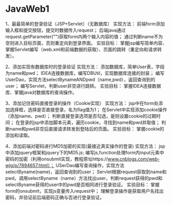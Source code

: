 # JavaWeb1

1、最最简单的登录验证（JSP+Servlet）（无数据库）
    实现方法：
        前端form添加输入框和提交按钮，提交时数据传入request；
        后端java通过request.getParameter("")获取form内两个输入内容的值；
        通过判断name不为空则进入目标页面，否则重定向到登录界面。
    实验目标：
        掌握jsp编写简单内容、掌握Servlet编写（web.xml和前端数据的获取）、页面的跳转（重定向和请求转发）。
        
2、添加实现有数据库时的登录验证
    实现方法：
        添加数据库，简单User表，字段为name和pwd；
        IDEA连接数据库，编写DBUtil，实现数据库连接的封装；
        编写UserDao，实现方法selectBynameANDpwd（name,pwd），返回查询到的user；
        编写Servlet，判断user非空进行跳转。
    实验目标：
        掌握IDEA连接数据库、掌握java对数据库的查询操作。
        
3、添加记住密码直接登录的操作（Cookie实现）
    实现方法：
        jsp中在form处添加选择框，选择是否直接登录，名为flag值为1；
        在Servlet中实现添加cookie操作（添加name、pwd）；
        判断直接登录选项是否勾选，是则设置cookie的过期时间；
        在登录的jsp中添加脚本元素，遍历cookie，寻找到name和pwd并取值；
        判断name和pwd非空后直接请求转发到登陆后的页面。
    实验目标：
        掌握cookie的添加和读取。
    
4、添加前端对密码进行MD5加密的实现(最接近真实操作的登录)
    实现方法：
        jsp中添加jquery框架和jquery下的MD5.js;
        编写js,function处理form内input元素中密码的加密（利用onsubmit实现，教程原址https://www.cnblogs.com/web-wjg/p/7894657.html）；
        USerDao编写查询操作，实现方法selectByname(name)，返回查询到的user；
        Servlet根据request获取到name和pwd，调用selectByname（name）方法找出user，判断request获得的pwd和selectByname获得的user中的pwd是否相同进行登录验证。
    实验目标：
        掌握form的onsubmit，实现js变量传入request中；
        理解登录操作是获取用户名找出密码，并验证前后端密码正确与否进行登录验证。
